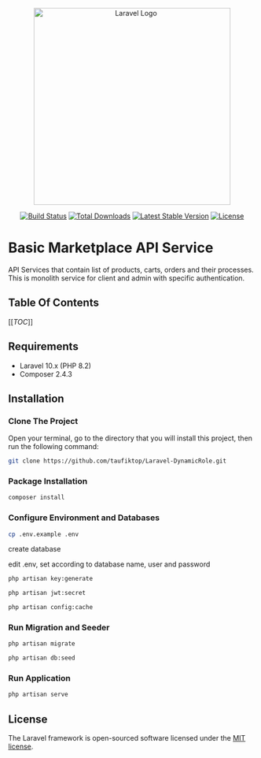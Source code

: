 <p align="center"><a href="https://laravel.com" target="_blank"><img src="https://raw.githubusercontent.com/laravel/art/master/logo-lockup/5%20SVG/2%20CMYK/1%20Full%20Color/laravel-logolockup-cmyk-red.svg" width="400" alt="Laravel Logo"></a></p>

<p align="center">
<a href="https://github.com/laravel/framework/actions"><img src="https://github.com/laravel/framework/workflows/tests/badge.svg" alt="Build Status"></a>
<a href="https://packagist.org/packages/laravel/framework"><img src="https://img.shields.io/packagist/dt/laravel/framework" alt="Total Downloads"></a>
<a href="https://packagist.org/packages/laravel/framework"><img src="https://img.shields.io/packagist/v/laravel/framework" alt="Latest Stable Version"></a>
<a href="https://packagist.org/packages/laravel/framework"><img src="https://img.shields.io/packagist/l/laravel/framework" alt="License"></a>
</p>

# Basic Marketplace API Service

API Services that contain list of products, carts, orders and their processes.
This is monolith service for client and admin with specific authentication.

## Table Of Contents

[[_TOC_]]


## Requirements
- Laravel 10.x (PHP 8.2)
- Composer 2.4.3


## Installation

### Clone The Project
Open your terminal, go to the directory that you will install this project, then run the following command:

```bash
git clone https://github.com/taufiktop/Laravel-DynamicRole.git
```

### Package Installation
```bash
composer install
```

### Configure Environment and Databases

```bash
cp .env.example .env
```

create database

edit .env, set according to database name, user and password

```bash
php artisan key:generate

php artisan jwt:secret

php artisan config:cache
```

### Run Migration and Seeder

```bash
php artisan migrate

php artisan db:seed
```

### Run Application

```bash
php artisan serve
```

## License

The Laravel framework is open-sourced software licensed under the [MIT license](https://opensource.org/licenses/MIT).
